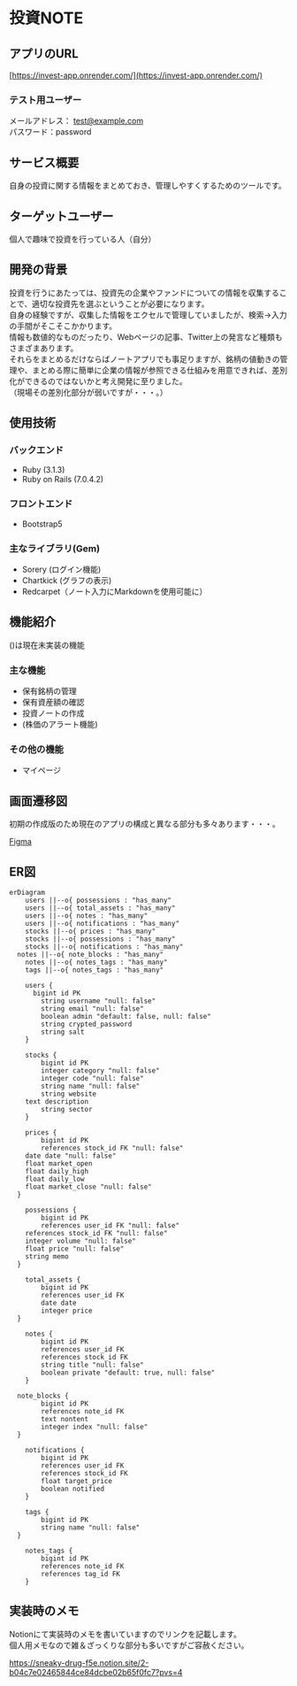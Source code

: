 # 投資NOTE
## アプリのURL
[https://invest-app.onrender.com/](https://invest-app.onrender.com/)

### テスト用ユーザー
メールアドレス： test@example.com  
パスワード：password

## サービス概要
自身の投資に関する情報をまとめておき、管理しやすくするためのツールです。  

## ターゲットユーザー
個人で趣味で投資を行っている人（自分）

## 開発の背景
投資を行うにあたっては、投資先の企業やファンドについての情報を収集することで、適切な投資先を選ぶということが必要になります。  
自身の経験ですが、収集した情報をエクセルで管理していましたが、検索→入力の手間がそこそこかかります。  
情報も数値的なものだったり、Webページの記事、Twitter上の発言など種類もさまざまあります。  
それらをまとめるだけならばノートアプリでも事足りますが、銘柄の値動きの管理や、まとめる際に簡単に企業の情報が参照できる仕組みを用意できれば、差別化ができるのではないかと考え開発に至りました。  
（現場その差別化部分が弱いですが・・・。）

## 使用技術
### バックエンド
- Ruby (3.1.3)
- Ruby on Rails (7.0.4.2)

### フロントエンド
- Bootstrap5

### 主なライブラリ(Gem)
- Sorery (ログイン機能)
- Chartkick (グラフの表示)
- Redcarpet（ノート入力にMarkdownを使用可能に）

## 機能紹介
()は現在未実装の機能
### 主な機能
- 保有銘柄の管理
- 保有資産額の確認
- 投資ノートの作成
- (株価のアラート機能)
### その他の機能
- マイページ

## 画面遷移図
初期の作成版のため現在のアプリの構成と異なる部分も多々あります・・・。

[Figma](https://www.figma.com/file/nAPlbjiC8h5Lw0zD5VDuah/portfolio?node-id=0%3A1&t=aBVFnTIgUIWNZDpE-1)
## ER図
```mermaid
erDiagram
	users ||--o{ possessions : "has_many"
	users ||--o{ total_assets : "has_many"
	users ||--o{ notes : "has_many"
	users ||--o{ notifications : "has_many"
	stocks ||--o{ prices : "has_many"
	stocks ||--o{ possessions : "has_many"
	stocks ||--o{ notifications : "has_many"
  notes ||--o{ note_blocks : "has_many"
	notes ||--o{ notes_tags : "has_many"
	tags ||--o{ notes_tags : "has_many"

	users {
	  bigint id PK
		string username "null: false"
		string email "null: false"
		boolean admin "default: false, null: false"
		string crypted_password
		string salt
	}

	stocks {
		bigint id PK
		integer category "null: false"
		integer code "null: false"
		string name "null: false"
		string website
    text description
		string sector
	}

	prices {
		bigint id PK
		references stock_id FK "null: false"
    date date "null: false"
    float market_open
    float daily_high
    float daily_low
    float market_close "null: false"
  }

	possessions {
		bigint id PK
		references user_id FK "null: false"
    references stock_id FK "null: false"
    integer volume "null: false"
    float price "null: false"
    string memo
  }

	total_assets {
		bigint id PK
		references user_id FK
		date date
		integer price
  }

	notes {
		bigint id PK
		references user_id FK
		references stock_id FK
		string title "null: false"
		boolean private "default: true, null: false"
	}

  note_blocks {
		bigint id PK
		references note_id FK
		text nontent
		integer index "null: false"
  }

	notifications {
		bigint id PK
		references user_id FK
		references stock_id FK
		float target_price
		boolean notified
	}

	tags {
		bigint id PK
		string name "null: false"
  }

	notes_tags {
		bigint id PK
		references note_id FK
		references tag_id FK
	}
```

## 実装時のメモ
Notionにて実装時のメモを書いていますのでリンクを記載します。  
個人用メモなので雑＆ざっくりな部分も多いですがご容赦ください。

https://sneaky-drug-f5e.notion.site/2-b04c7e02465844ce84dcbe02b65f0fc7?pvs=4
